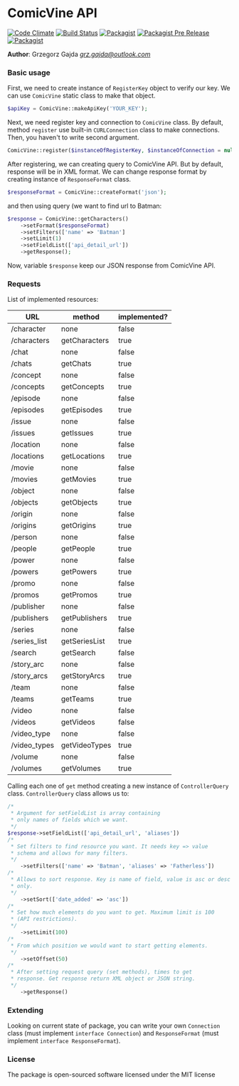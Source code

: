 # ComicVine API

[![Code Climate](https://codeclimate.com/github/grz-gajda/comicvine-api/badges/gpa.svg)](https://codeclimate.com/github/grz-gajda/comicvine-api)
[![Build Status](https://travis-ci.org/grz-gajda/comicvine-api.svg)](https://travis-ci.org/grz-gajda/comicvine-api)
[![Packagist](https://img.shields.io/packagist/v/grzgajda/comicvine-api.svg)](https://packagist.org/packages/grzgajda/comicvine-api)
[![Packagist Pre Release](https://img.shields.io/packagist/vpre/grzgajda/comicvine-api.svg)]([![Packagist](https://img.shields.io/packagist/v/grzgajda/comicvine-api.svg)](https://packagist.org/packages/grzgajda/comicvine-api))
[![Packagist](https://img.shields.io/packagist/l/grzgajda/comicvine-api.svg)](https://opensource.org/licenses/MIT)

__Author__: Grzegorz Gajda _<grz.gajda@outlook.com>_

### Basic usage

First, we need to create instance of `RegisterKey` object to verify our key. We can use `ComicVine` static class to make that object.

```php
$apiKey = ComicVine::makeApiKey('YOUR_KEY');
```

Next, we need register key and connection to `ComicVine` class. By default, method `register` use built-in `CURLConnection` class to make connections. Then, you haven't to write second argument.

```php
ComicVine::register($instanceOfRegisterKey, $instanceOfConnection = null)
```

After registering, we can creating query to ComicVine API. But by default, response will be in XML format. We can change response format by creating instance of `ResponseFormat` class.

```php
$responseFormat = ComicVine::createFormat('json');
```

and then using query (we want to find url to Batman:

```php
$response = ComicVine::getCharacters()
    ->setFormat($responseFormat)
    ->setFilters(['name' => 'Batman']
    ->setLimit(1)
    ->setFieldList(['api_detail_url'])
    ->getResponse();
```

Now, variable `$response` keep our JSON response from ComicVine API.

### Requests

List of implemented resources:

| URL          | method        | implemented? |
|--------------|---------------|--------------|
| /character   | none          | false        |
| /characters  | getCharacters | true         |
| /chat        | none          | false        |
| /chats       | getChats      | true         |
| /concept     | none          | false        |
| /concepts    | getConcepts   | true         |
| /episode     | none          | false        |
| /episodes    | getEpisodes   | true         |
| /issue       | none          | false        |
| /issues      | getIssues     | true         |
| /location    | none          | false        |
| /locations   | getLocations  | true         |
| /movie       | none          | false        |
| /movies      | getMovies     | true         |
| /object      | none          | false        |
| /objects     | getObjects    | true         |
| /origin      | none          | false        |
| /origins     | getOrigins    | true         |
| /person      | none          | false        |
| /people      | getPeople     | true         |
| /power       | none          | false        |
| /powers      | getPowers     | true         |
| /promo       | none          | false        |
| /promos      | getPromos     | true         |
| /publisher   | none          | false        |
| /publishers  | getPublishers | true         |
| /series      | none          | false        |
| /series_list | getSeriesList | true         |
| /search      | getSearch     | false        |
| /story_arc   | none          | false        |
| /story_arcs  | getStoryArcs  | true         |
| /team        | none          | false        |
| /teams       | getTeams      | true         |
| /video       | none          | false        |
| /videos      | getVideos     | false        |
| /video_type  | none          | false        |
| /video_types | getVideoTypes | true         |
| /volume      | none          | false        |
| /volumes     | getVolumes    | true         |

Calling each one of `get` method creating a new instance of `ControllerQuery` class. `ControllerQuery` class allows us to:

```php
/*
 * Argument for setFieldList is array containing
 * only names of fields which we want.
 */
$response->setFieldList(['api_detail_url', 'aliases'])
/*
 * Set filters to find resource you want. It needs key => value
 * schema and allows for many filters.
 */
    ->setFilters(['name' => 'Batman', 'aliases' => 'Fatherless'])
/*
 * Allows to sort response. Key is name of field, value is asc or desc
 * only.
 */
    ->setSort(['date_added' => 'asc'])
/*
 * Set how much elements do you want to get. Maximum limit is 100
 * (API restrictions).
 */
    ->setLimit(100)
/*
 * From which position we would want to start getting elements.
 */
    ->setOffset(50)
/*
 * After setting request query (set methods), times to get
 * response. Get response return XML object or JSON string.
 */
    ->getResponse() 
```

### Extending

Looking on current state of package, you can write your own `Connection` class (must implement `interface Connection`) and `ResponseFormat` (must implement `interface ResponseFormat`). 

### License

The package is open-sourced software licensed under the MIT license